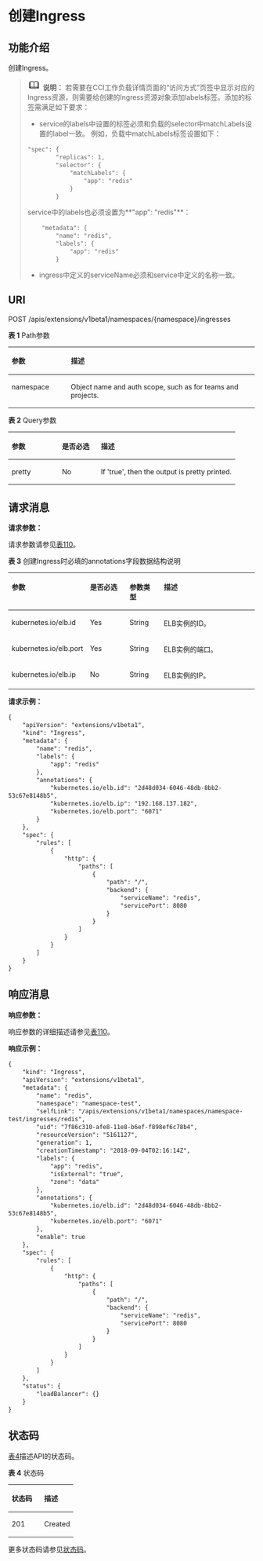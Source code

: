 # 创建Ingress<a name="cci_02_3056"></a>

## 功能介绍<a name="section53754776"></a>

创建Ingress。

>![](public_sys-resources/icon-note.gif) **说明：** 
>若需要在CCI工作负载详情页面的“访问方式”页签中显示对应的Ingress资源，则需要给创建的Ingress资源对象添加labels标签。添加的标签需满足如下要求：
>-   service的labels中设置的标签必须和负载的selector中matchLabels设置的label一致。
>    例如，负载中matchLabels标签设置如下：
>    ```
>    "spec": {
>            "replicas": 1,
>            "selector": {
>                "matchLabels": {
>                    "app": "redis"
>                }
>            }
>    ```
>    service中的labels也必须设置为**"app": "redis"**：
>    ```
>        "metadata": {
>            "name": "redis",
>            "labels": {
>                "app": "redis"
>            }
>    ```
>-   ingress中定义的serviceName必须和service中定义的名称一致。

## URI<a name="section14030938"></a>

POST /apis/extensions/v1beta1/namespaces/\{namespace\}/ingresses

**表 1**  Path参数

<a name="table1696332124519"></a>
<table><thead align="left"><tr id="row11961332194516"><th class="cellrowborder" valign="top" width="24%" id="mcps1.2.3.1.1"><p id="p396032144518"><a name="p396032144518"></a><a name="p396032144518"></a>参数</p>
</th>
<th class="cellrowborder" valign="top" width="76%" id="mcps1.2.3.1.2"><p id="p18962325454"><a name="p18962325454"></a><a name="p18962325454"></a>描述</p>
</th>
</tr>
</thead>
<tbody><tr id="row9960327457"><td class="cellrowborder" valign="top" width="24%" headers="mcps1.2.3.1.1 "><p id="p1496113214456"><a name="p1496113214456"></a><a name="p1496113214456"></a>namespace</p>
</td>
<td class="cellrowborder" valign="top" width="76%" headers="mcps1.2.3.1.2 "><p id="p141902036155717"><a name="p141902036155717"></a><a name="p141902036155717"></a>Object name and auth scope, such as for teams and projects.</p>
</td>
</tr>
</tbody>
</table>

**表 2**  Query参数

<a name="d0e42906"></a>
<table><thead align="left"><tr id="row10640301"><th class="cellrowborder" valign="top" width="22.220000000000002%" id="mcps1.2.4.1.1"><p id="p65652297517"><a name="p65652297517"></a><a name="p65652297517"></a>参数</p>
</th>
<th class="cellrowborder" valign="top" width="17.169999999999998%" id="mcps1.2.4.1.2"><p id="p165661629135114"><a name="p165661629135114"></a><a name="p165661629135114"></a>是否必选</p>
</th>
<th class="cellrowborder" valign="top" width="60.61%" id="mcps1.2.4.1.3"><p id="p14567629115114"><a name="p14567629115114"></a><a name="p14567629115114"></a>描述</p>
</th>
</tr>
</thead>
<tbody><tr id="row17811636"><td class="cellrowborder" valign="top" width="22.220000000000002%" headers="mcps1.2.4.1.1 "><p id="p33456451"><a name="p33456451"></a><a name="p33456451"></a>pretty</p>
</td>
<td class="cellrowborder" valign="top" width="17.169999999999998%" headers="mcps1.2.4.1.2 "><p id="p25618043"><a name="p25618043"></a><a name="p25618043"></a>No</p>
</td>
<td class="cellrowborder" valign="top" width="60.61%" headers="mcps1.2.4.1.3 "><p id="p61795587"><a name="p61795587"></a><a name="p61795587"></a>If 'true', then the output is pretty printed.</p>
</td>
</tr>
</tbody>
</table>

## 请求消息<a name="section18662134312520"></a>

**请求参数：**

请求参数请参见[表110](数据结构.md#d0e42951)。

**表 3**  创建Ingress时必填的annotations字段数据结构说明

<a name="table1219043217326"></a>
<table><thead align="left"><tr id="row1019023212325"><th class="cellrowborder" valign="top" width="25.05940594059406%" id="mcps1.2.5.1.1"><p id="p11909326324"><a name="p11909326324"></a><a name="p11909326324"></a>参数</p>
</th>
<th class="cellrowborder" valign="top" width="17.415841584158414%" id="mcps1.2.5.1.2"><p id="p171901532153212"><a name="p171901532153212"></a><a name="p171901532153212"></a>是否必选</p>
</th>
<th class="cellrowborder" valign="top" width="14.415841584158418%" id="mcps1.2.5.1.3"><p id="p219015321324"><a name="p219015321324"></a><a name="p219015321324"></a>参数类型</p>
</th>
<th class="cellrowborder" valign="top" width="43.10891089108911%" id="mcps1.2.5.1.4"><p id="p8872152412914"><a name="p8872152412914"></a><a name="p8872152412914"></a>描述</p>
</th>
</tr>
</thead>
<tbody><tr id="row10190183223213"><td class="cellrowborder" valign="top" width="25.05940594059406%" headers="mcps1.2.5.1.1 "><p id="p3190103273218"><a name="p3190103273218"></a><a name="p3190103273218"></a>kubernetes.io/elb.id</p>
</td>
<td class="cellrowborder" valign="top" width="17.415841584158414%" headers="mcps1.2.5.1.2 "><p id="p16465204161912"><a name="p16465204161912"></a><a name="p16465204161912"></a>Yes</p>
</td>
<td class="cellrowborder" valign="top" width="14.415841584158418%" headers="mcps1.2.5.1.3 "><p id="p787663812220"><a name="p787663812220"></a><a name="p787663812220"></a>String</p>
</td>
<td class="cellrowborder" valign="top" width="43.10891089108911%" headers="mcps1.2.5.1.4 "><p id="p19440125812308"><a name="p19440125812308"></a><a name="p19440125812308"></a>ELB实例的ID。</p>
</td>
</tr>
<tr id="row1367415418314"><td class="cellrowborder" valign="top" width="25.05940594059406%" headers="mcps1.2.5.1.1 "><p id="p2674841314"><a name="p2674841314"></a><a name="p2674841314"></a>kubernetes.io/elb.port</p>
</td>
<td class="cellrowborder" valign="top" width="17.415841584158414%" headers="mcps1.2.5.1.2 "><p id="p444433216314"><a name="p444433216314"></a><a name="p444433216314"></a>Yes</p>
</td>
<td class="cellrowborder" valign="top" width="14.415841584158418%" headers="mcps1.2.5.1.3 "><p id="p114441632163115"><a name="p114441632163115"></a><a name="p114441632163115"></a>String</p>
</td>
<td class="cellrowborder" valign="top" width="43.10891089108911%" headers="mcps1.2.5.1.4 "><p id="p2674174193117"><a name="p2674174193117"></a><a name="p2674174193117"></a>ELB实例的端口。</p>
</td>
</tr>
<tr id="row782162201616"><td class="cellrowborder" valign="top" width="25.05940594059406%" headers="mcps1.2.5.1.1 "><p id="p58238227162"><a name="p58238227162"></a><a name="p58238227162"></a>kubernetes.io/elb.ip</p>
</td>
<td class="cellrowborder" valign="top" width="17.415841584158414%" headers="mcps1.2.5.1.2 "><p id="p15823822161619"><a name="p15823822161619"></a><a name="p15823822161619"></a>No</p>
</td>
<td class="cellrowborder" valign="top" width="14.415841584158418%" headers="mcps1.2.5.1.3 "><p id="p382362217165"><a name="p382362217165"></a><a name="p382362217165"></a>String</p>
</td>
<td class="cellrowborder" valign="top" width="43.10891089108911%" headers="mcps1.2.5.1.4 "><p id="p1282316225161"><a name="p1282316225161"></a><a name="p1282316225161"></a>ELB实例的IP。</p>
</td>
</tr>
</tbody>
</table>

**请求示例：**

```
{
    "apiVersion": "extensions/v1beta1",
    "kind": "Ingress",
    "metadata": {
        "name": "redis",
        "labels": {
            "app": "redis"
        },
        "annotations": {
            "kubernetes.io/elb.id": "2d48d034-6046-48db-8bb2-53c67e8148b5",
            "kubernetes.io/elb.ip": "192.168.137.182",
            "kubernetes.io/elb.port": "6071"
        }
    },
    "spec": {
        "rules": [
            {
                "http": {
                    "paths": [
                        {
                            "path": "/",
                            "backend": {
                                "serviceName": "redis",
                                "servicePort": 8080
                            }
                        }
                    ]
                }
            }
        ]
    }
}
```

## 响应消息<a name="section42255610417"></a>

**响应参数：**

响应参数的详细描述请参见[表110](数据结构.md#d0e42951)。

**响应示例：**

```
{
    "kind": "Ingress",
    "apiVersion": "extensions/v1beta1",
    "metadata": {
        "name": "redis",
        "namespace": "namespace-test",
        "selfLink": "/apis/extensions/v1beta1/namespaces/namespace-test/ingresses/redis",
        "uid": "7f86c310-afe8-11e8-b6ef-f898ef6c78b4",
        "resourceVersion": "5161127",
        "generation": 1,
        "creationTimestamp": "2018-09-04T02:16:14Z",
        "labels": {
            "app": "redis",
            "isExternal": "true",
            "zone": "data"
        },
        "annotations": {
            "kubernetes.io/elb.id": "2d48d034-6046-48db-8bb2-53c67e8148b5",
            "kubernetes.io/elb.port": "6071"
        },
        "enable": true
    },
    "spec": {
        "rules": [
            {
                "http": {
                    "paths": [
                        {
                            "path": "/",
                            "backend": {
                                "serviceName": "redis",
                                "servicePort": 8080
                            }
                        }
                    ]
                }
            }
        ]
    },
    "status": {
        "loadBalancer": {}
    }
}
```

## 状态码<a name="section7688181432015"></a>

[表4](#d0e43055)描述API的状态码。

**表 4**  状态码

<a name="d0e43055"></a>
<table><thead align="left"><tr id="row20813512"><th class="cellrowborder" valign="top" width="50%" id="mcps1.2.3.1.1"><p id="p8172937"><a name="p8172937"></a><a name="p8172937"></a>状态码</p>
</th>
<th class="cellrowborder" valign="top" width="50%" id="mcps1.2.3.1.2"><p id="p58028199"><a name="p58028199"></a><a name="p58028199"></a>描述</p>
</th>
</tr>
</thead>
<tbody><tr id="row2663689"><td class="cellrowborder" valign="top" width="50%" headers="mcps1.2.3.1.1 "><p id="p14432280"><a name="p14432280"></a><a name="p14432280"></a>201</p>
</td>
<td class="cellrowborder" valign="top" width="50%" headers="mcps1.2.3.1.2 "><p id="p28164027"><a name="p28164027"></a><a name="p28164027"></a>Created</p>
</td>
</tr>
</tbody>
</table>

更多状态码请参见[状态码](状态码.md)。

